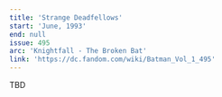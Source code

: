 ```yaml
---
title: 'Strange Deadfellows'
start: 'June, 1993'
end: null
issue: 495
arc: 'Knightfall - The Broken Bat'
link: 'https://dc.fandom.com/wiki/Batman_Vol_1_495'
---
```


TBD
